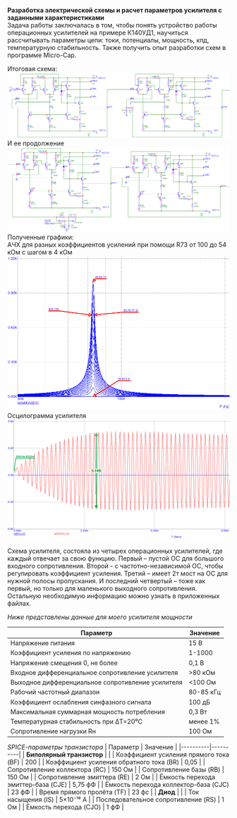 **Разработка электрической схемы и расчет параметров усилителя с заданными характеристиками**  
Задача работы заключалась в том, чтобы понять устройство работы операционных усилителей на примере К140УД1, научиться рассчитывать параметры цепи: токи, потенциалы, мощность, кпд, температурную стабильность. Также получить опыт разработки схем в программе Micro-Cap.  
  
Итоговая схема:
![Mistake. Contact support: +79104513080](images_for_README/OY_half_1.png)
И ее продолжение
![Mistake. Contact support: +79104513080](images_for_README/OY_half_2.png)
Полученные графики:  
АЧХ для разных коэффициентов усилений при помощи R73 от 100 до 54 кОм с шагом в 4 кОм
![Mistake. Contact support: +79104513080](images_for_README/АЧХ_разных_усилений.png)
Осцилограмма усилителя
![Mistake. Contact support: +79104513080](images_for_README/Oscilogramm.png)

Схема усилителя, состояла из четырех операционных усилителей, где каждый отвечает за свою функцию. Первый – пустой ОС для большого входного сопротивления. Второй - с частотно-независимой ОС, чтобы регулировать коэффициент усиления. Третий – имеет 2т мост на ОС для нужной полосы пропускания. И последний четвертый – тоже как первый, но только для маленького выходного сопротивления.  
Остальную необходимую информацию можно узнать в приложенных файлах.


*Ниже представлены данные для моего усилителя мощности*  

| Параметр | Значение |
|----------|----------|
| Напряжение питания | 15 В |
| Коэффициент усиления по напряжению | 1-1000 |
| Напряжение смещения 0, не более | 0,1 В |
| Входное дифференциальное сопротивление усилителя | >80 кОм |
| Выходное дифференциальное сопротивление усилителя | <100 Ом |
| Рабочий частотный диапазон | 80-85 кГц |
| Коэффициент ослабления синфазного сигнала | 100 дБ |
| Максимальная суммарная мощность потребления | 0,3 Вт |
| Температурная стабильность при ΔТ=20⁰С | менее 1% |
| Сопротивление нагрузки Rн | 100 Ом |  

*SPICE-параметры транзистора* 
| Параметр | Значение |
|----------|----------|
| **Биполярный транзистор** | |
| Коэффициент усиления прямого тока (BF) | 200 |
| Коэффициент усиления обратного тока (BR) | 0,05 |
| Сопротивление коллектора (RC) | 150 Ом |
| Сопротивление базы (RB) | 150 Ом |
| Сопротивление эмиттера (RE) | 2 Ом |
| Ёмкость перехода эмиттер-база (CJE) | 5,75 фФ |
| Ёмкость перехода коллектор-база (CJC) | 23 фФ |
| Время прямого пролёта (TF) | 23 фс |
| **Диод** | |
| Ток насыщения (IS) | 5×10⁻¹⁸ A |
| Последовательное сопротивление (RS) | 1 Ом |
| Ёмкость перехода (CJO) | 1 фФ |  
